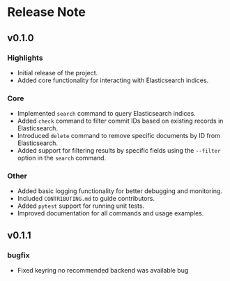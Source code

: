 # Release Note

## v0.1.0 

### Highlights
- Initial release of the project.
- Added core functionality for interacting with Elasticsearch indices.

### Core
- Implemented `search` command to query Elasticsearch indices.
- Added `check` command to filter commit IDs based on existing records in Elasticsearch.
- Introduced `delete` command to remove specific documents by ID from Elasticsearch.
- Added support for filtering results by specific fields using the `--filter` option in the `search` command.

### Other
- Added basic logging functionality for better debugging and monitoring.
- Included `CONTRIBUTING.md` to guide contributors.
- Added `pytest` support for running unit tests.
- Improved documentation for all commands and usage examples.

## v0.1.1 

### bugfix
- Fixed keyring no recommended backend was available bug